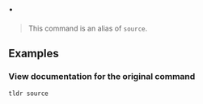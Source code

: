 # .

> This command is an alias of `source`.

## Examples

### View documentation for the original command

```bash
tldr source
```
